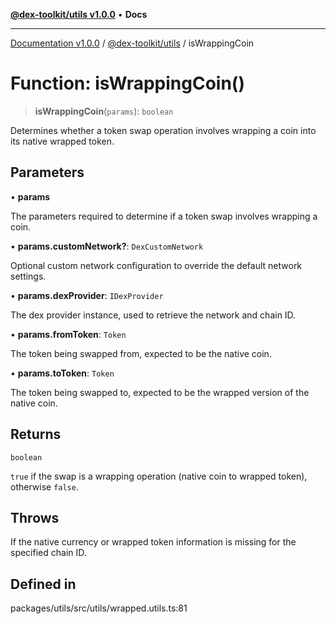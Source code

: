 [**@dex-toolkit/utils v1.0.0**](../README.md) • **Docs**

***

[Documentation v1.0.0](../../../packages.md) / [@dex-toolkit/utils](../README.md) / isWrappingCoin

# Function: isWrappingCoin()

> **isWrappingCoin**(`params`): `boolean`

Determines whether a token swap operation involves wrapping a coin into its native wrapped token.

## Parameters

• **params**

The parameters required to determine if a token swap involves wrapping a coin.

• **params.customNetwork?**: `DexCustomNetwork`

Optional custom network configuration to override the default network settings.

• **params.dexProvider**: `IDexProvider`

The dex provider instance, used to retrieve the network and chain ID.

• **params.fromToken**: `Token`

The token being swapped from, expected to be the native coin.

• **params.toToken**: `Token`

The token being swapped to, expected to be the wrapped version of the native coin.

## Returns

`boolean`

`true` if the swap is a wrapping operation (native coin to wrapped token), otherwise `false`.

## Throws

If the native currency or wrapped token information is missing for the specified chain ID.

## Defined in

packages/utils/src/utils/wrapped.utils.ts:81
